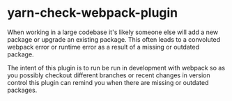 # yarn-check-webpack-plugin

When working in a large codebase it's likely someone else will add a new package
or upgrade an existing package. This often leads to a convoluted webpack error
or runtime error as a result of a missing or outdated package.

The intent of this plugin is to run be run in development with webpack so as
you possibly checkout different branches or recent changes in version control 
this plugin can remind you when there are missing or outdated packages.